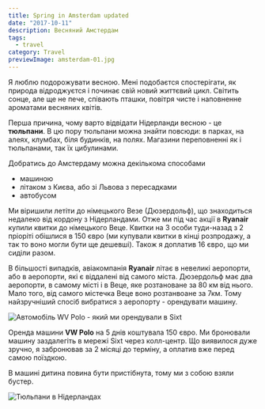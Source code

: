 ```yaml
---
title: Spring in Amsterdam updated
date: "2017-10-11"
description: Весняний Амстердам
tags:
  - travel
category: Travel
previewImage: amsterdam-01.jpg
---
```


Я люблю подорожувати весною. Мені подобаєтся спостерігати, як природа відроджуєтся і починає свій новий життєвий цикл. Світить сонце, але ще не пече, співають пташки, повітря чисте і наповненне ароматами весняних квітів.

Перша причина, чому варто відвідати Нідерланди весною - це **тюльпани**. В цю пору тюльпани можна знайти повсюди: в парках, на алеях, клумбах, біля будинків, на полях. Магазини переповненні як і тюльпанами, так їх цибулинами.

Добратись до Амстердаму можна декількома способами

- машиною
- літаком з Києва, або зі Львова з пересадками
- автобусом

Ми віришили летіти до німецького Везе (Дюзердольф), що знаходиться недалеко від кордону з Нідерландами. Отже ми під час акції в **Ryanair** купили квитки до німецького Веце. Квитки на 3 особи туди-назад з 2 пріоріті обішлися в 150 євро (ми купували квитки в кінці розпродажу, а так то воно могли бути ще дешевші). Також я доплатив 16 євро, що ми сиділи разом.

В більшості випадків, авіакомпанія **Ryanair** літає в невеликі аеропорти, або в аеропорти, які є віддалені від самого міста. Дюзердольф має два аеропорти, в самому місті і в Веце, яке розтановане за 80 км від нього. Мало того, від самого містечка Веце воно розтанвоане за 7км. Тому найзручніший спосіб вибратися з аеропорту - орендувати машину.

![Автомобіль WV Polo - який ми орендували в Sixt ](/img/img_20190410_181036.jpg "Автомобіль WV Polo - який ми орендували в Sixt ")

Оренда машини **VW Polo** на 5 днів коштувала 150 євро. Ми бронювали машину заздалегіть в мережі Sixt через колл-центр. Що виявилося дуже зручно, я забронював за 2 місяці до терміну, а оплатив вже перед самою поїздкою.

В машині дитина повина бути пристібнута, тому ми з собою взяли бустер.

![Тюльпани в Нідерландах](/img/img_20190409_141929.jpg "Тюльпани в Нідерландах")
